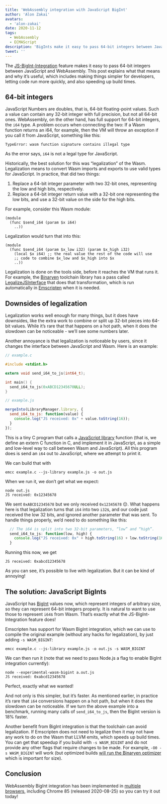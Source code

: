 ```yaml
---
title: 'WebAssembly integration with JavaScript BigInt'
author: 'Alon Zakai'
avatars:
  - 'alon-zakai'
date: 2020-11-12
tags:
  - WebAssembly
  - ECMAScript
description: 'BigInts make it easy to pass 64-bit integers between JavaScript and WebAssembly. This post explains what that means and why it’s useful, which includes making things simpler for developers, letting code run more quickly, and also speeding up build times.'
tweet: ''
---
```

The [JS-BigInt-Integration](https://github.com/WebAssembly/JS-BigInt-integration) feature makes it easy to pass 64-bit integers between JavaScript and WebAssembly. This post explains what that means and why it’s useful, which includes making things simpler for developers, letting code run more quickly, and also speeding up build times.

## 64-bit integers

JavaScript Numbers are doubles, that is, 64-bit floating-point values. Such a value can contain any 32-bit integer with full precision, but not all 64-bit ones. WebAssembly, on the other hand, has full support for 64-bit integers, the `i64` type. A problem occurs when connecting the two: If a Wasm function returns an i64, for example, then the VM will throw an exception if you call it from JavaScript, something like this:

```
TypeError: wasm function signature contains illegal type
```

As the error says, `i64` is not a legal type for JavaScript.

Historically, the best solution for this was “legalization” of the Wasm. Legalization means to convert Wasm imports and exports to use valid types for JavaScript. In practice, that did two things:

1. Replace a 64-bit integer parameter with two 32-bit ones, representing the low and high bits, respectively.
2. Replace a 64-bit integer return value with a 32-bit one representing the low bits, and use a 32-bit value on the side for the high bits.

For example, consider this Wasm module:

```wasm
(module
  (func $send_i64 (param $x i64)
    ..))
```

Legalization would turn that into this:

```wasm
(module
  (func $send_i64 (param $x_low i32) (param $x_high i32)
    (local $x i64) ;; the real value the rest of the code will use
    ;; code to combine $x_low and $x_high into $x
    ..))
```

Legalization is done on the tools side, before it reaches the VM that runs it. For example, the [Binaryen](https://github.com/WebAssembly/binaryen) toolchain library has a pass called [LegalizeJSInterface](https://github.com/WebAssembly/binaryen/blob/fd7e53fe0ae99bd27179cb35d537e4ce5ec1fe11/src/passes/LegalizeJSInterface.cpp) that does that transformation, which is run automatically in [Emscripten](https://emscripten.org/) when it is needed.

## Downsides of legalization

Legalization works well enough for many things, but it does have downsides, like the extra work to combine or split up 32-bit pieces into 64-bit values. While it’s rare that that happens on a hot path, when it does the slowdown can be noticeable - we’ll see some numbers later.

Another annoyance is that legalization is noticeable by users, since it changes the interface between JavaScript and Wasm. Here is an example:

```c
// example.c

#include <stdint.h>

extern void send_i64_to_js(int64_t);

int main() {
  send_i64_to_js(0xABCD12345678ULL);
}
```

```javascript
// example.js

mergeInto(LibraryManager.library, {
  send_i64_to_js: function(value) {
    console.log("JS received: 0x" + value.toString(16));
  }
});
```

This is a tiny C program that calls a [JavaScript library](https://emscripten.org/docs/porting/connecting_cpp_and_javascript/Interacting-with-code.html#implement-c-in-javascript) function (that is, we define an extern C function in C, and implement it in JavaScript, as a simple and low-level way to call between Wasm and JavaScript). All this program does is send an `i64` out to JavaScript, where we attempt to print it.

We can build that with

```
emcc example.c --js-library example.js -o out.js
```

When we run it, we don’t get what we expect:

```
node out.js
JS received: 0x12345678
```

We sent `0xABCD12345678` but we only received `0x12345678` 😔. What happens here is that legalization turns that `i64` into two `i32`s, and our code just received the low 32 bits, and ignored another parameter that was sent. To handle things properly, we’d need to do something like this:

```javascript
  // The i64 is split into two 32-bit parameters, “low” and “high”.
  send_i64_to_js: function(low, high) {
    console.log("JS received: 0x" + high.toString(16) + low.toString(16));
  }
```

Running this now, we get

```
JS received: 0xabcd12345678
```

As you can see, it’s possible to live with legalization. But it can be kind of annoying!

## The solution: JavaScript BigInts

JavaScript has [BigInt](https://developer.mozilla.org/en-US/docs/Web/JavaScript/Reference/Global_Objects/BigInt) values now, which represent integers of arbitrary size, so they can represent 64-bit integers properly. It is natural to want to use those to represent `i64`s from Wasm. That’s exactly what the JS-BigInt-Integration feature does!

Emscripten has support for Wasm BigInt integration, which we can use to compile the original example (without any hacks for legalization), by just adding `-s WASM_BIGINT`:

```
emcc example.c --js-library example.js -o out.js -s WASM_BIGINT
```

We can then run it (note that we need to pass Node.js a flag to enable BigInt integration currently):

```
node --experimental-wasm-bigint a.out.js
JS received: 0xabcd12345678
```

Perfect, exactly what we wanted!

And not only is this simpler, but it’s faster. As mentioned earlier, in practice it’s rare that `i64` conversions happen on a hot path, but when it does the slowdown can be noticeable. If we turn the above example into a benchmark, running many calls of `send_i64_to_js`, then the BigInt version is 18% faster.

Another benefit from BigInt integration is that the toolchain can avoid legalization. If Emscripten does not need to legalize then it may not have any work to do on the Wasm that LLVM emits, which speeds up build times. You can get that speedup if you build with `-s WASM_BIGINT` and do not provide any other flags that require changes to be made. For example, `-O0 -s WASM_BIGINT` will work (but optimized builds [will run the Binaryen optimizer](https://emscripten.org/docs/optimizing/Optimizing-Code.html#link-times) which is important for size).

## Conclusion

WebAssembly BigInt integration has been implemented in [multiple browsers](https://webassembly.org/roadmap/), including Chrome 85 (released 2020-08-25) so you can try it out today!
